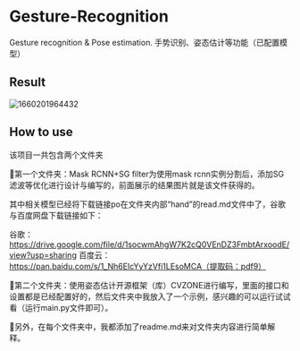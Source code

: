 # Gesture-Recognition
Gesture recognition &amp; Pose estimation. 手势识别、姿态估计等功能（已配置模型）

## Result

![1660201964432](https://user-images.githubusercontent.com/110955859/184081906-a5a48b59-0724-4d6b-b61b-5ada0f05dbb3.png)

## How to use

该项目一共包含两个文件夹

🥇第一个文件夹：Mask RCNN+SG filter为使用mask rcnn实例分割后，添加SG滤波等优化进行设计与编写的，前面展示的结果图片就是该文件获得的。

其中相关模型已经将下载链接po在文件夹内部“hand”的read.md文件中了，谷歌与百度网盘下载链接如下：

谷歌：https://drive.google.com/file/d/1socwmAhgW7K2cQ0VEnDZ3FmbtArxoodE/view?usp=sharing
百度云：https://pan.baidu.com/s/1_Nh6EIcYyYzVfi1LEsoMCA（提取码：pdf9）

🥇第二个文件夹：使用姿态估计开源框架（库）CVZONE进行编写，里面的接口和设置都是已经配置好的，然后文件夹中我放入了一个示例，感兴趣的可以运行试试看（运行main.py文件即可）。

🥇另外，在每个文件夹中，我都添加了readme.md来对文件夹内容进行简单解释。
